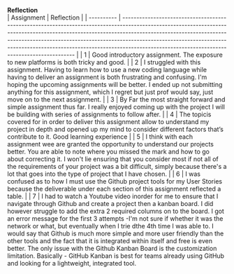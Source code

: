 **Reflection**
<br>
| Assignment | Reflection                                                                                                                                                                                                                                                                                                                                                                            |
| ---------- | ------------------------------------------------------------------------------------------------------------------------------------------------------------------------------------------------------------------------------------------------------------------------------------------------------------------------------------------------------------------------------------- |
| 1          | Good introductory assignment. The exposure to new platforms is both tricky and good.                                                                                                                                                                                                                                                                                                  |
| 2          | I struggled with this assignment. Having to learn how to use a new coding language while having to deliver an assignment is both frustrating and confusing. I'm hoping the upcoming assignments will be better. I ended up not submitting anything for this assignment, which I regret but just prof would say, just move on to the next assignment.                                  |
| 3          | By Far the most straight forward and simple assignment thus far. I really enjoyed coming up with the project I will be building with series of assignments to follow after.                                                                                                                                                                                                           |
| 4          | The topicis covered for in order to deliver this assignment allow to understand my project in depth and opened up my mind to consider different factors that’s contribute to it. Good learning experience                                                                                                                                                                             |
| 5          | I think with each assignment wee are granted the opportunity to understand our projects better. You are able to note where you missed the mark and how to go about correcting it. I won't lie ensuring that you consider most if not all of the requirements of your project was a bit difficult, simply because there's a lot that goes into the type of project that I have chosen. |
| 6          | I was confused as to how I must use the Github project tools for my User Stories because the deliverable under each section of this assignment reflected a table.                                                                                                                                                                                                                     |
| 7          | I had to watch a Youtube video inorder for me to ensure that I navigate through Github and create a project then a kanban board. I did however struggle to add the extra 2 required columns on to the board. I got an error message for the first 3 attempts -I'm not sure if whether it was the network or what, but eventually when I trie dthe 4th time I was able to. I would say that Github is much more simple and more user friendly than the other tools and the fact that it is integrated within itself and free is even better. The only issue with the Github Kanban Board is the customization limitation. Basically - GitHub Kanban is best for teams already using GitHub and looking for a lightweight, integrated tool.
                                                                                                                                                                            
